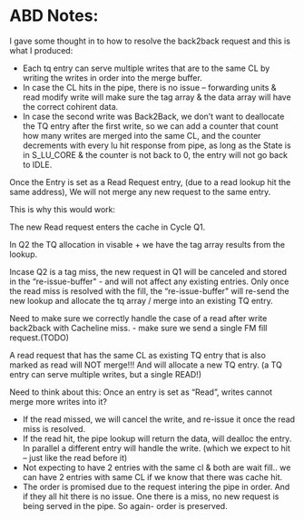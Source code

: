 
# ABD Notes:
I gave some thought in to how to resolve the back2back request and this is what I produced:

- Each tq entry can serve multiple writes that are to the same CL by writing the writes in order into the merge buffer.
- In case the CL hits in the pipe, there is no issue – forwarding units & read modify write will make sure the tag array & the data array will have the correct cohirent data.
- In case the second write was Back2Back, we don’t want to deallocate the TQ entry after the first write, so we can add a counter that count how many writes are merged into the same CL, and the counter decrements with every lu hit response from pipe, as long as the State is in S\_LU\_CORE & the counter is not back to 0, the entry will not go back to IDLE.

Once the Entry is set as a Read Request entry, (due to a read lookup hit the same address), We will not merge any new request to the same entry.

This is why this would work:

The new Read request enters the cache in Cycle Q1.

In Q2 the TQ allocation in visable + we have the tag array results from the lookup.

Incase Q2 is a tag miss, the new request in Q1 will be canceled and stored in the “re-issue-buffer" - and will not affect any existing entries.
Only once the read miss is resolved with the fill, the “re-issue-buffer" will re-send the new lookup and allocate the tq array / merge into an existing TQ entry.

Need to make sure we correctly handle the case of a read after write back2back with Cacheline miss. - make sure we send a single FM fill request.(TODO)

A read request that has the same CL as existing TQ entry that is also marked as read will NOT merge!!! And will allocate a new TQ entry. (a TQ entry can serve multiple writes, but a single READ!)


Need to think about this: Once an entry is set as “Read<a name="_int_ypnewna7"></a>”, writes cannot merge more writes into it?

- If the read missed, we will cancel the write, and re-issue it once the read miss is resolved.
- If the read hit, the pipe lookup will return the data, will dealloc the entry.
  In parallel a different entry will handle the write. (which we expect to hit – just like the read before it)
- Not expecting to have 2 entries with the same cl & both are wait fill.. we can have 2 entries with same CL if we know that there was cache hit.
- The order is promised due to the request intering the pipe in order. And if they all hit there is no issue. One there is a miss, no new request is being served in the pipe. So again- order is preserved.
